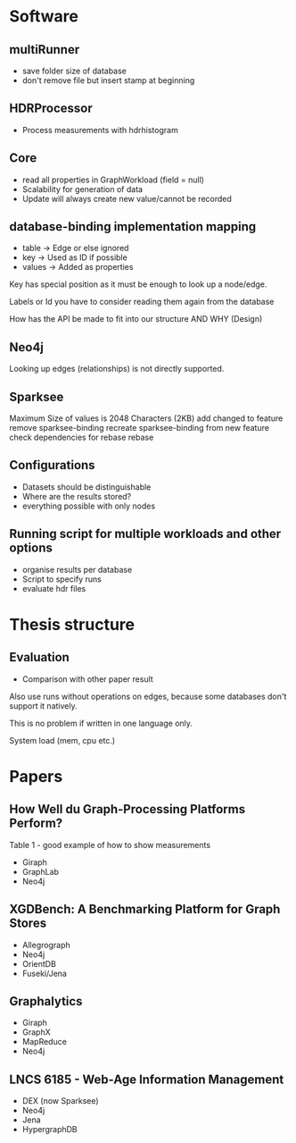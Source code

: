 # Software
## multiRunner
- save folder size of database
- don't remove file but insert stamp at beginning

## HDRProcessor
- Process measurements with hdrhistogram

## Core
- read all properties in GraphWorkload (field = null)
- Scalability for generation of data
- Update will always create new value/cannot be recorded

## database-binding implementation mapping
- table -> Edge or else ignored
- key -> Used as ID if possible
- values -> Added as properties

Key has special position as it must be enough to look up a node/edge.

Labels or Id you have to consider reading them again from the database

How has the API be made to fit into our structure AND WHY (Design)

## Neo4j
Looking up edges (relationships) is not directly supported.

## Sparksee
Maximum Size of values is 2048 Characters (2KB)
add changed to feature
remove sparksee-binding
recreate sparksee-binding from new feature
check dependencies for rebase
rebase

## Configurations
- Datasets should be distinguishable
- Where are the results stored?
- everything possible with only nodes

## Running script for multiple workloads and other options
- organise results per database
- Script to specify runs
- evaluate hdr files

# Thesis structure

## Evaluation
- Comparison with other paper result

Also use runs without operations on edges, because some databases don't support it natively.

This is no problem if written in one language only.

System load (mem, cpu etc.)


# Papers

## How Well du Graph-Processing Platforms Perform?
Table 1 - good example of how to show measurements

- Giraph
- GraphLab
- Neo4j

## XGDBench: A Benchmarking Platform for Graph Stores
- Allegrograph
- Neo4j
- OrientDB
- Fuseki/Jena

## Graphalytics
- Giraph
- GraphX
- MapReduce
- Neo4j

## LNCS 6185 - Web-Age Information Management
- DEX (now Sparksee)
- Neo4j
- Jena
- HypergraphDB
